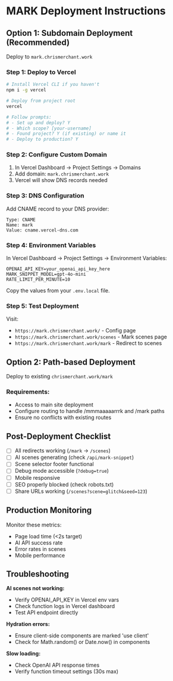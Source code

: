 # MARK Deployment Instructions

## Option 1: Subdomain Deployment (Recommended)

Deploy to `mark.chrismerchant.work`

### Step 1: Deploy to Vercel

```bash
# Install Vercel CLI if you haven't
npm i -g vercel

# Deploy from project root
vercel

# Follow prompts:
# - Set up and deploy? Y
# - Which scope? [your-username]
# - Found project? Y (if existing) or name it
# - Deploy to production? Y
```

### Step 2: Configure Custom Domain

1. In Vercel Dashboard → Project Settings → Domains
2. Add domain: `mark.chrismerchant.work`
3. Vercel will show DNS records needed

### Step 3: DNS Configuration

Add CNAME record to your DNS provider:
```
Type: CNAME
Name: mark
Value: cname.vercel-dns.com
```

### Step 4: Environment Variables

In Vercel Dashboard → Project Settings → Environment Variables:

```
OPENAI_API_KEY=your_openai_api_key_here
MARK_SNIPPET_MODEL=gpt-4o-mini
RATE_LIMIT_PER_MINUTE=10
```

Copy the values from your `.env.local` file.

### Step 5: Test Deployment

Visit:
- `https://mark.chrismerchant.work/` - Config page
- `https://mark.chrismerchant.work/scenes` - Mark scenes page
- `https://mark.chrismerchant.work/mark` - Redirect to scenes

## Option 2: Path-based Deployment

Deploy to existing `chrismerchant.work/mark`

### Requirements:
- Access to main site deployment
- Configure routing to handle /mmmaaaaarrrk and /mark paths
- Ensure no conflicts with existing routes

## Post-Deployment Checklist

- [ ] All redirects working (`/mark` → `/scenes`)
- [ ] AI scenes generating (check `/api/mark-snippet`)
- [ ] Scene selector footer functional
- [ ] Debug mode accessible (`?debug=true`)
- [ ] Mobile responsive
- [ ] SEO properly blocked (check robots.txt)
- [ ] Share URLs working (`/scenes?scene=glitch&seed=123`)

## Production Monitoring

Monitor these metrics:
- Page load time (<2s target)
- AI API success rate
- Error rates in scenes
- Mobile performance

## Troubleshooting

**AI scenes not working:**
- Verify OPENAI_API_KEY in Vercel env vars
- Check function logs in Vercel dashboard
- Test API endpoint directly

**Hydration errors:**
- Ensure client-side components are marked 'use client'
- Check for Math.random() or Date.now() in components

**Slow loading:**
- Check OpenAI API response times
- Verify function timeout settings (30s max)
